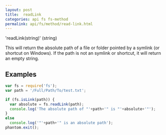 ```yaml
---
layout: post
title:  readLink
categories: api fs fs-method
permalink: api/fs/method/read-link.html
---
```


'readLink(string)' (string)

This will return the absolute path of a file or folder pointed by a symlink (or shortcut on Windows). If the path is not an symlink or shortcut, it will return an empty string.

## Examples

```javascript
var fs = require('fs');
var path = '/Full/Path/To/test.txt';

if (fs.isLink(path)) {
  var absolute = fs.readLink(path);
  console.log('The absolute path of "'+path+'" is "'+absolute+'"');
}
else
  console.log('"'+path+'" is an absolute path');
phantom.exit();
```








